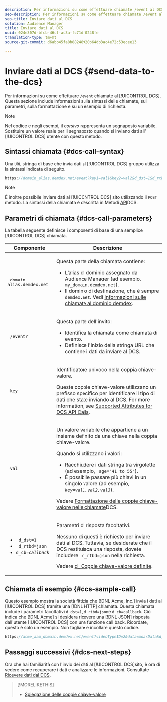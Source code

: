 ```yaml
---
description: Per informazioni su come effettuare chiamate /event al DCS, fate clic qui. Questa sezione include informazioni sulla sintassi delle chiamate, sui parametri, sulla formattazione e su un esempio di richiesta.
seo-description: Per informazioni su come effettuare chiamate /event al DCS, fate clic qui. Questa sezione include informazioni sulla sintassi delle chiamate, sui parametri, sulla formattazione e su un esempio di richiesta.
seo-title: Inviare dati al DCS
solution: Audience Manager
title: Inviare dati al DCS
uuid: 024e307d-bfcb-46cf-ac3a-fc71df0248fe
translation-type: tm+mt
source-git-commit: d6abb45fa8b88248920b64db3ac4e72c53ecee13

---
```



# Inviare dati al DCS {#send-data-to-the-dcs}

Per informazioni su come effettuare `/event` chiamate al [!UICONTROL DCS]. Questa sezione include informazioni sulla sintassi delle chiamate, sui parametri, sulla formattazione e su un esempio di richiesta.

>[!NOTE]
>
>Nel codice e negli esempi, il *corsivo* rappresenta un segnaposto variabile. Sostituire un valore reale per il segnaposto quando si inviano dati all' [!UICONTROL DCS] utente con questo metodo.

## Sintassi chiamata {#dcs-call-syntax}

Una `URL` stringa di base che invia dati al [!UICONTROL DCS] gruppo utilizza la sintassi indicata di seguito.

```js
https://domain_alias.demdex.net/event?key1=val1&key2=val2&d_dst=1&d_rtbd=json&d_cb=callback
```

>[!NOTE]
>
>È inoltre possibile inviare dati al [!UICONTROL DCS] sito utilizzando il `POST` metodo. La sintassi della chiamata è descritta in Metodi [API](../../../api/dcs-intro/dcs-api-reference/dcs-api-methods.md)DCS.

## Parametri di chiamata {#dcs-call-parameters}

La tabella seguente definisce i componenti di base di una semplice [!UICONTROL DCS] chiamata.

<table id="table_5F6A5B324EB848168543386516FBF384"> 
 <thead> 
  <tr> 
   <th colname="col1" class="entry"> Componente </th> 
   <th colname="col2" class="entry"> Descrizione </th> 
  </tr> 
 </thead>
 <tbody> 
  <tr> 
   <td colname="col1"> <p> <code> domain alias.demdex.net</code> </p> </td> 
   <td colname="col2"> <p>Questa parte della chiamata contiene: </p> <p> 
     <ul id="ul_3EDA9C7BA6794D06BCB07A75A9BD2372"> 
      <li id="li_74624CA78D6F4536A8164AE1FA1DECB9">L’alias di dominio assegnato da <span class="keyword"> Audience Manager</span> (ad esempio, <code> my_domain.demdex.net</code>). </li> 
      <li id="li_08ABE91CA247403AA480B3FB4BEF83BA">Il dominio di destinazione, che è sempre <code> demdex.net</code>. Vedi <a href="../../../reference/demdex-calls.md">Informazioni sulle chiamate al dominio demdex</a>. </li> 
     </ul> </p> </td> 
  </tr> 
  <tr> 
   <td colname="col1"> <p> <code> /event?</code> </p> </td> 
   <td colname="col2"> <p>Questa parte dell'invito: </p> <p> 
     <ul id="ul_6332444A305A4F12A7CBE471CA508516"> 
      <li id="li_1C5C111B2B0E4621B3FC0C20D6516041">Identifica la chiamata come chiamata di evento. </li> 
      <li id="li_DBCE9B1C70604A629ECD7AC0A9052198">Definisce l'inizio della stringa URL che contiene i dati da inviare al <span class="wintitle"> DCS</span>. </li> 
     </ul> </p> </td> 
  </tr> 
  <tr> 
   <td colname="col1"> <p> <code> key</code> </p> </td> 
   <td colname="col2"> <p>Identificatore univoco nella coppia chiave-valore. </p> <p>Queste coppie chiave-valore utilizzano un prefisso specifico per identificare il tipo di dati che state inviando al <span class="wintitle"> DCS</span>. For more information, see <a href="../../../api/dcs-intro/dcs-api-reference/dcs-keys.md"> Supported Attributes for DCS API Calls</a>. </p> </td> 
  </tr> 
  <tr> 
   <td colname="col1"> <p> <code> val</code> </p> </td> 
   <td colname="col2"> <p>Un valore variabile che appartiene a un insieme definito da una chiave nella coppia chiave-valore. </p> <p>Quando si utilizzano i valori: </p> <p> 
     <ul id="ul_624DC78759F74AD8920220058E54E083"> 
      <li id="li_091E5B4820EC4A93B775433E428E74AB">Racchiudere i dati stringa tra virgolette (ad esempio, <code> age="41 to 55"</code>). </li> 
      <li id="li_C558E3BA6EE34413BBBB962D4CD0D10E">È possibile passare più chiavi in un singolo valore (ad esempio, <i><code>key</i>=<i>val1,val2,val3</i></code></i>). </li> 
     </ul> </p> <p>Vedere <a href="../../../api/dcs-intro/dcs-api-reference/dcs-key-format.md"> Formattazione delle coppie chiave-valore nelle chiamate</a>DCS. </p> </td>
  </tr> 
  <tr> 
   <td colname="col1"> <p> 
     <ul id="ul_36E2C1A0538D4D2C94DFC1335720A524"> 
      <li id="li_8902EED431CE4F0189A94868FA52DB1F"> <code> d_dst=1</code> </li> 
      <li id="li_4B6B29499D444E31808DE0A9AA0442D0"> <code> d_rtbd=json</code> </li> 
      <li id="li_3430CD0438604B83BE6437E6EC480816"> <code>d_cb=<i>callback</i></code> </li>
     </ul> </p> </td> 
   <td colname="col2"> <p>Parametri di risposta facoltativi. </p> <p> Nessuno di questi è richiesto per inviare dati al <span class="wintitle"> DCS</span>. Tuttavia, se desiderate che il <span class="wintitle"> DCS</span> restituisca una risposta, dovete includere <code> d_rtbd=json</code> nella richiesta. </p> <p>Vedere <a href="../../../api/dcs-intro/dcs-api-reference/dcs-keys.md#d-attributes"> d_ Coppie chiave-valore definite</a>. </p> </td> 
  </tr>
 </tbody>
</table>

## Chiamata di esempio {#dcs-sample-call}

Questo esempio mostra la società fittizia che [!DNL Acme, Inc.] invia i dati al [!UICONTROL DCS] tramite una [!DNL HTTP] chiamata. Questa chiamata include i parametri facoltativi `d_dst=1`, `d_rtbd=json`e `d_cb=callback`. Ciò indica che [!DNL Acme] si desidera ricevere una [!DNL JSON] risposta dall'utente [!UICONTROL DCS] con una funzione call back. Ricordate, questo è solo un esempio. Non tagliare e incollare questo codice.

```js
https://acme_aam_domain.demdex.net/event?videoTypeID=2&data=moarData&d_dst=1&d_rtbd=json&d_cb=acme_callback
```

## Passaggi successivi {#dcs-next-steps}

Ora che hai familiarità con l'invio dei dati al [!UICONTROL DCS]sito, è ora di vedere come recuperare i dati e analizzare le informazioni. Consultate [Ricevere dati dal DCS](../../../api/dcs-intro/dcs-event-calls/dcs-url-receive.md).

>[!MORELIKETHIS]
>
>* [Spiegazione delle coppie chiave-valore](../../../reference/key-value-pairs-explained.md)

